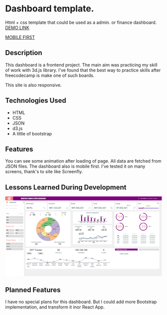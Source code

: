# Dashboard template.
Html + css template that could be used as a admin. or finance dashboard. 
[DEMO LINK](https://eugenelapanik.com/dashboard/)

[MOBILE FIRST](http://www.responsinator.com/?url=https%3A%2F%2Feugenelapanik.com%2Fdashboard%2F)

## Description
This dashboard is a frontend project. The main aim was practicing my skill of work with 3d.js library. I've found that the best way to practice skills after freecodecamp is make one of such boards. 

This site is also responsive. 

## Technologies Used

- HTML
- CSS
- JSON
- d3.js
- A little of bootstrap

## Features
You can see some animation after loading of page. All data are fetched from JSON files. 
The dashboard also is mobile first. I've tested it on many screens, thank's to site like Screenfly. 


## Lessons Learned During Development

![Dashboard Screenshot](Screenshot_full.png "Screenshot")


## Planned Features
I have no special plans for this dashboard. But I could add more Bootstrap implementation, 
and transform it inor React App. 
